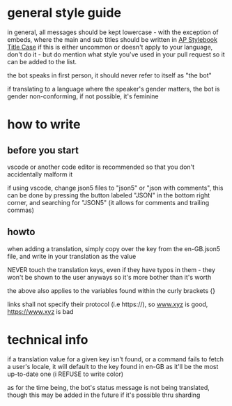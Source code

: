 # general style guide

in general, all messages should be kept lowercase - with the exception of embeds, where the main and sub titles should be written in [AP Stylebook Title Case](https://en.wikipedia.org/wiki/Title_case#AP_Stylebook) if this is either uncommon or doesn't apply to your language, don't do it - but do mention what style you've used in your pull request so it can be added to the list.

the bot speaks in first person, it should never refer to itself as "the bot"

if translating to a language where the speaker's gender matters, the bot is gender non-conforming, if not possible, it's feminine


# how to write

## before you start

vscode or another code editor is recommended so that you don't accidentally malform it

if using vscode, change json5 files to "json5" or "json with comments", this can be done by pressing the button labeled "JSON" in the bottom right corner, and searching for "JSON5" (it allows for comments and trailing commas)

## howto

when adding a translation, simply copy over the key from the en-GB.json5 file, and write in your translation as the value

NEVER touch the translation keys, even if they have typos in them - they won't be shown to the user anyways so it's more bother than it's worth

the above also applies to the variables found within the curly brackets {}

links shall not specify their protocol (i.e https://), so www.xyz is good, https://www.xyz is bad

# technical info

if a translation value for a given key isn't found, or a command fails to fetch a user's locale, it will default to the key found in en-GB as it'll be the most up-to-date one (i REFUSE to write color)

as for the time being, the bot's status message is not being translated, though this may be added in the future if it's possible thru sharding
